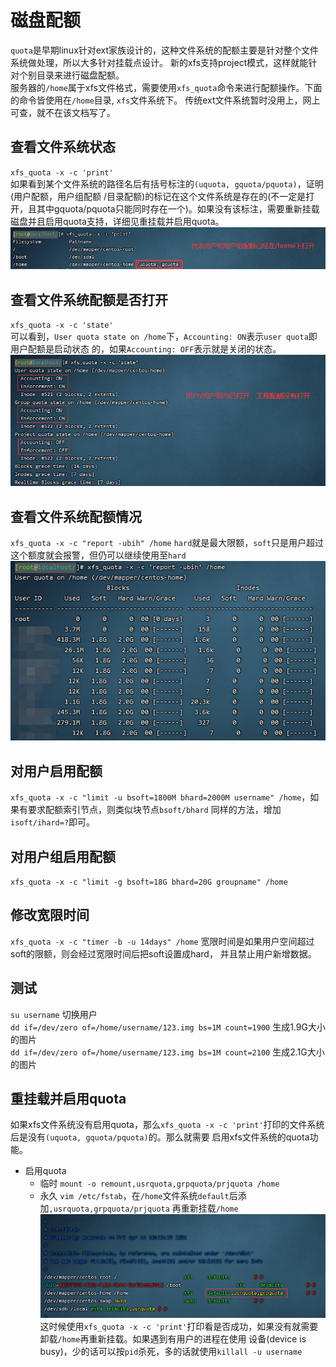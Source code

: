 # 磁盘配额
`quota`是早期linux针对ext家族设计的，这种文件系统的配额主要是针对整个文件系统做处理，所以大多针对挂载点设计。
新的xfs支持project模式，这样就能针对个别目录来进行磁盘配额。  
服务器的`/home`属于xfs文件格式，需要使用`xfs_quota`命令来进行配额操作。下面的命令皆使用在`/home`目录, `xfs`文件系统下。
传统ext文件系统暂时没用上，网上可查，就不在该文档写了。  

## 查看文件系统状态
`xfs_quota -x -c 'print'`  
如果看到某个文件系统的路径名后有括号标注的`(uquota, gquota/pquota)`，证明(用户配额，用户组配额
/目录配额)的标记在这个文件系统是存在的(不一定是打开，且其中gquota/pquota只能同时存在一个)。如果没有该标注，需要重新挂载
磁盘并且启用quota支持，详细见重挂载并启用quota。 
![image](pics/01.png)

## 查看文件系统配额是否打开
`xfs_quota -x -c 'state'`  
可以看到，`User quota state on /home`下，`Accounting: ON`表示`user quota`即用户配额是启动状态
的，如果`Accounting: OFF`表示就是关闭的状态。 
![image](pics/02.png)

## 查看文件系统配额情况
`xfs_quota -x -c "report -ubih" /home` `hard`就是最大限额，`soft`只是用户超过这个额度就会报警，但仍可以继续使用至`hard`  
![image](pics/03.png)

## 对用户启用配额
`xfs_quota -x -c "limit -u bsoft=1800M bhard=2000M username" /home`，如果有要求配额索引节点，则类似块节点`bsoft/bhard`
同样的方法，增加`isoft/ihard=?`即可。

## 对用户组启用配额
`xfs_quota -x -c "limit -g bsoft=18G bhard=20G groupname" /home`

## 修改宽限时间
`xfs_quota -x -c "timer -b -u 14days" /home` 宽限时间是如果用户空间超过soft的限额，则会经过宽限时间后把soft设置成hard，
并且禁止用户新增数据。

## 测试
`su username` 切换用户  
`dd if=/dev/zero of=/home/username/123.img bs=1M count=1900` 生成1.9G大小的图片  
`dd if=/dev/zero of=/home/username/123.img bs=1M count=2100` 生成2.1G大小的图片  

## 重挂载并启用quota
如果xfs文件系统没有启用quota，那么`xfs_quota -x -c 'print'`打印的文件系统后是没有`(uquota, gquota/pquota)`的。那么就需要
启用xfs文件系统的quota功能。
- 启用quota
    - 临时 `mount -o remount,usrquota,grpquota/prjquota /home`
    - 永久 `vim /etc/fstab`，在`/home`文件系统`default`后添加`,usrquota,grpquota/prjquota`
      再重新挂载`/home`  
      ![image](pics/04.png)
    这时候使用`xfs_quota -x -c 'print'`打印看是否成功，如果没有就需要卸载`/home`再重新挂载。如果遇到有用户的进程在使用
    设备(device is busy)，少的话可以按`pid`杀死，多的话就使用`killall -u username`